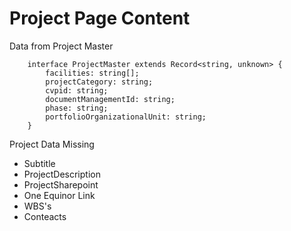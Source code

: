 # Project Page Content

Data from Project Master

```TS
    interface ProjectMaster extends Record<string, unknown> {
        facilities: string[];
        projectCategory: string;
        cvpid: string;
        documentManagementId: string;
        phase: string;
        portfolioOrganizationalUnit: string;
    }
```

Project Data Missing

-   Subtitle
-   ProjectDescription
-   ProjectSharepoint
-   One Equinor Link
-   WBS's
-   Conteacts
